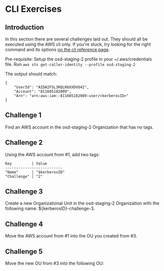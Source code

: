 # CLI Exercises

## Introduction

In this section there are several challenges laid out. They should all be
executed using the AWS cli only. If you're stuck, try looking for the right command
and its options [on the cli reference page](https://docs.aws.amazon.com/cli/latest/reference/organizations/index.html#available-commands).

Pre-requisite: Setup the osd-staging-2 profile in your ~/.aws/credentials file. Run `aws sts get-caller-identity --profile osd-staging-2`

The output should match:
```
{
    "UserId": "AIDAIFSL3RQLR6XXDVO42",
    "Account": "811685182089",
    "Arn": "arn:aws:iam::811685182089:user/<kerberosID>"
}
```

## Challenge 1
Find an AWS account in the osd-staging-2 Organization that has no tags. 

## Challenge 2
Using the AWS account from #1, add two tags:
```
Key         | Value
--------------------------
"Name"      | "$kerberosID"
"Challenge" | "2"
```

## Challenge 3
Create a new Organizational Unit in the osd-staging-2 Organization
with the following name: ${kerberosID}-challenge-3.


## Challenge 4
Move the AWS account from #1 into the OU you created from #3.

## Challenge 5
Move the new OU from #3 into the following OU: 
